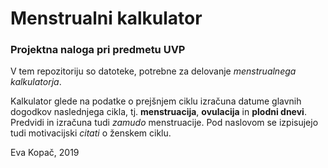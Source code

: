 # Menstrualni kalkulator
### Projektna naloga pri predmetu UVP

V tem repozitoriju so datoteke, potrebne za delovanje *menstrualnega kalkulatorja*.

Kalkulator glede na podatke o prejšnjem ciklu izračuna datume glavnih dogodkov naslednjega cikla, tj. **menstruacija**, **ovulacija** in **plodni dnevi**. Predvidi in izračuna tudi *zamudo* menstruacije. Pod naslovom se izpisujejo tudi motivacijski *citati* o ženskem ciklu.

Eva Kopač, 2019
